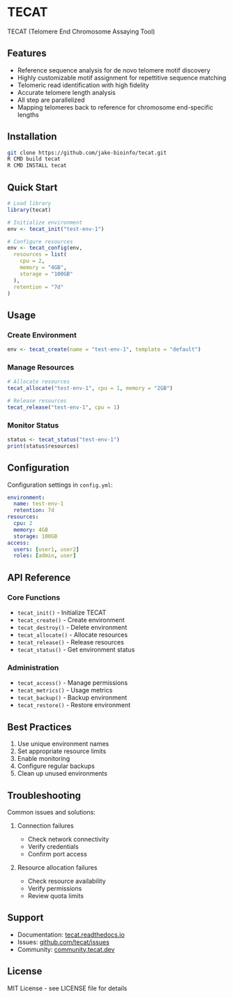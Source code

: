 # TECAT

TECAT (Telomere End Chromosome Assaying Tool)

## Features

- Reference sequence analysis for de novo telomere motif discovery
- Highly customizable motif assignment for repettitive sequence matching
- Telomeric read identification with high fidelity
- Accurate telomere length analysis
- All step are parallelized 
- Mapping telomeres back to reference for chromosome end-specific lengths

## Installation

```bash
git clone https://github.com/jake-bioinfo/tecat.git
R CMD build tecat
R CMD INSTALL tecat
```

## Quick Start

```R
# Load library
library(tecat)

# Initialize environment
env <- tecat_init("test-env-1")

# Configure resources
env <- tecat_config(env, 
  resources = list(
    cpu = 2,
    memory = "4GB",
    storage = "100GB"
  ),
  retention = "7d"
)
```

## Usage

### Create Environment

```R
env <- tecat_create(name = "test-env-1", template = "default")
```

### Manage Resources 

```R
# Allocate resources
tecat_allocate("test-env-1", cpu = 1, memory = "2GB")

# Release resources  
tecat_release("test-env-1", cpu = 1)
```

### Monitor Status

```R
status <- tecat_status("test-env-1")
print(status$resources)
```

## Configuration

Configuration settings in `config.yml`:

```yaml
environment:
  name: test-env-1
  retention: 7d
resources:
  cpu: 2
  memory: 4GB
  storage: 100GB
access:
  users: [user1, user2]
  roles: [admin, user]
```

## API Reference

### Core Functions

- `tecat_init()` - Initialize TECAT
- `tecat_create()` - Create environment 
- `tecat_destroy()` - Delete environment
- `tecat_allocate()` - Allocate resources
- `tecat_release()` - Release resources
- `tecat_status()` - Get environment status

### Administration

- `tecat_access()` - Manage permissions
- `tecat_metrics()` - Usage metrics
- `tecat_backup()` - Backup environment
- `tecat_restore()` - Restore environment

## Best Practices

1. Use unique environment names
2. Set appropriate resource limits
3. Enable monitoring
4. Configure regular backups
5. Clean up unused environments

## Troubleshooting

Common issues and solutions:

1. Connection failures
   - Check network connectivity
   - Verify credentials
   - Confirm port access

2. Resource allocation failures  
   - Check resource availability
   - Verify permissions
   - Review quota limits

## Support

- Documentation: [tecat.readthedocs.io](https://tecat.readthedocs.io)
- Issues: [github.com/tecat/issues](https://github.com/tecat/issues)
- Community: [community.tecat.dev](https://community.tecat.dev)

## License

MIT License - see LICENSE file for details